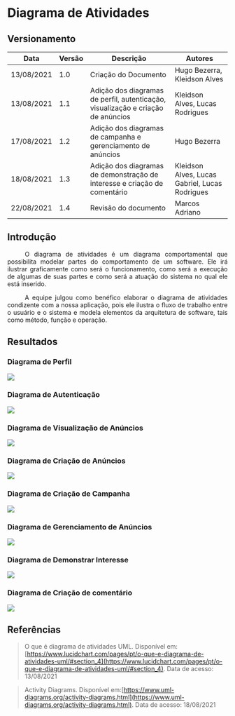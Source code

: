 # Diagrama de Atividades

## Versionamento
| Data | Versão | Descrição | Autores |
| -------- | -------- | -------- | ---|
|   13/08/2021   |  1.0    |  Criação do Documento    | Hugo Bezerra, Kleidson Alves
|   13/08/2021   | 1.1     | Adição dos diagramas de perfil, autenticação, visualização e criação de anúncios | Kleidson Alves, Lucas Rodrigues
|   17/08/2021   | 1.2     | Adição dos diagramas de campanha e  gerenciamento de anúncios  | Hugo Bezerra
|  18/08/2021    | 1.3     | Adição dos diagramas de demonstração de interesse e criação de comentário | Kleidson Alves, Lucas Gabriel, Lucas Rodrigues
|  22/08/2021    | 1.4     | Revisão do documento | Marcos Adriano

## Introdução
<div style="text-indent: 40px; text-align: justify">

<p>
O diagrama de atividades é um diagrama comportamental que possibilita modelar partes do comportamento de um software. Ele irá ilustrar graficamente como será o funcionamento, como será a execução de algumas de suas partes e como será a atuação do sistema no qual ele está inserido. 
</p>

<p>
A equipe julgou como benéfico elaborar o diagrama de atividades condizente com a nossa aplicação, pois ele ilustra o fluxo de trabalho entre o usuário e o sistema e modela elementos da arquitetura de software, tais como método, função e operação. 
</p>

</div>

## Resultados

### Diagrama de Perfil

[![](https://i.imgur.com/7lB16vz.png)](https://i.imgur.com/7lB16vz.png)

### Diagrama de Autenticação

[![](https://i.imgur.com/Zw3numG.png)](https://i.imgur.com/Zw3numG.png)

### Diagrama de Visualização de Anúncios

[![](https://i.imgur.com/jmsE0mt.jpg)](https://i.imgur.com/jmsE0mt.jpeg)

### Diagrama de Criação de Anúncios

[![](https://i.imgur.com/BKc5XEM.png)](https://i.imgur.com/BKc5XEM.png)

### Diagrama de Criação de Campanha

[![](https://i.imgur.com/oLURIho.png)](https://i.imgur.com/oLURIho.png)

### Diagrama de Gerenciamento de Anúncios

[![](https://i.imgur.com/hMdPwQu.png)](https://i.imgur.com/hMdPwQu.png)

### Diagrama de Demonstrar Interesse

[![](https://i.imgur.com/KK0uAMc.png)](https://i.imgur.com/KK0uAMc.png)

### Diagrama de Criação de comentário

[![](https://i.imgur.com/M6J04q7.png)](https://i.imgur.com/M6J04q7.png)


## Referências
> O que é diagrama de atividades UML. Disponível em:
[https://www.lucidchart.com/pages/pt/o-que-e-diagrama-de-atividades-uml/#section_4](https://www.lucidchart.com/pages/pt/o-que-e-diagrama-de-atividades-uml/#section_4). Data de acesso: 13/08/2021

> Activity Diagrams. Disponível em:[https://www.uml-diagrams.org/activity-diagrams.html](https://www.uml-diagrams.org/activity-diagrams.html). Data de acesso: 18/08/2021
